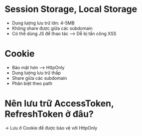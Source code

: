# Session Storage, Local Storage

- Dung lượng lưu trữ lớn: 4-5MB
- Không share được giữa các subdomain
- Có thể dùng JS để thao tác
  --> Dễ bị tấn công XSS

# Cookie

- Bảo mật hơn --> HttpOnly
- Dung lượng lưu trữ thấp
- Share giữa các subdomain
- Phân biệt theo path

# Nên lưu trữ AccessToken, RefreshToken ở đâu?

-> Lưu ở Cookie để được bảo vệ với HttpOnly
